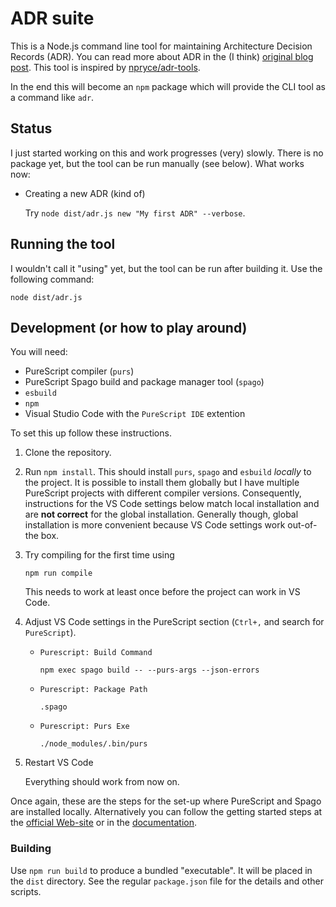 # ADR suite

This is a Node.js command line tool for maintaining Architecture Decision Records (ADR). You can read more about ADR in the (I think) [original blog post](https://cognitect.com/blog/2011/11/15/documenting-architecture-decisions). This tool is inspired by [npryce/adr-tools](https://github.com/npryce/adr-tools).

In the end this will become an `npm` package which will provide the CLI tool as a command like `adr`.

## Status

I just started working on this and work progresses (very) slowly. There is no package yet, but the tool can be run manually (see below). What works now:

- Creating a new ADR (kind of)

    Try `node dist/adr.js new "My first ADR" --verbose`.

## Running the tool

I wouldn't call it "using" yet, but the tool can be run after building it. Use the following command:

~~~
node dist/adr.js
~~~

## Development (or how to play around)

You will need:

* PureScript compiler (`purs`) 
* PureScript Spago build and package manager tool (`spago`)
* `esbuild`
* `npm`
* Visual Studio Code with the `PureScript IDE` extention

To set this up follow these instructions.

1. Clone the repository.

2. Run `npm install`. This should install `purs`, `spago` and `esbuild` _locally_ to the project. It is possible to install them globally but I have multiple PureScript projects with different compiler versions. Consequently, instructions for the VS Code settings below match local installation and are **not correct** for the global installation. Generally though, global installation is more convenient because VS Code settings work out-of-the box.

3. Try compiling for the first time using

    ~~~
    npm run compile
    ~~~

    This needs to work at least once before the project can work in VS Code.

4. Adjust VS Code settings in the PureScript section (`Ctrl+,` and search for `PureScript`).

    * `Purescript: Build Command`
    
        ~~~
        npm exec spago build -- --purs-args --json-errors
        ~~~

    * `Purescript: Package Path`

        ~~~
        .spago
        ~~~

    * `Purescript: Purs Exe`

        ~~~
        ./node_modules/.bin/purs
        ~~~

5. Restart VS Code

    Everything should work from now on.

Once again, these are the steps for the set-up where PureScript and Spago are installed locally. Alternatively you can follow the getting started steps at the [official Web-site](https://www.purescript.org/) or in the [documentation](https://github.com/purescript/documentation/blob/master/guides/Getting-Started.md).

### Building

Use `npm run build` to produce a bundled "executable". It will be placed in the `dist` directory. See the regular `package.json` file for the details and other scripts.